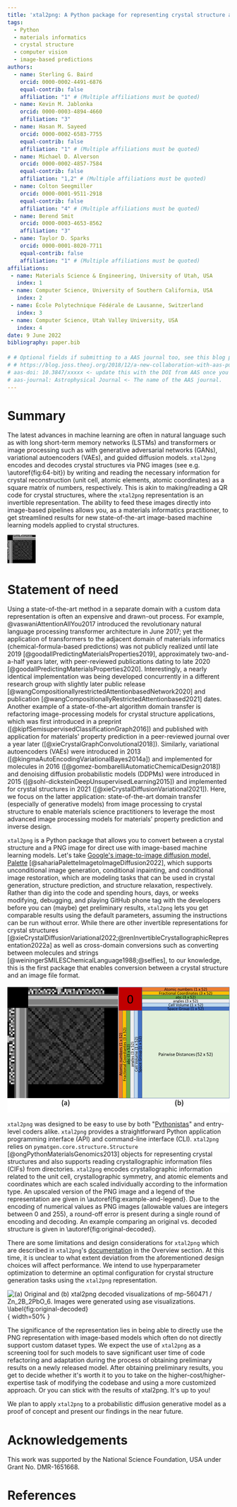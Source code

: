 ```yaml
---
title: 'xtal2png: A Python package for representing crystal structure as PNG files'
tags:
  - Python
  - materials informatics
  - crystal structure
  - computer vision
  - image-based predictions
authors:
  - name: Sterling G. Baird
    orcid: 0000-0002-4491-6876
    equal-contrib: false
    affiliation: "1" # (Multiple affiliations must be quoted)
  - name: Kevin M. Jablonka
    orcid: 0000-0003-4894-4660
    affiliation: "3"
  - name: Hasan M. Sayeed
    orcid: 0000-0002-6583-7755
    equal-contrib: false
    affiliation: "1" # (Multiple affiliations must be quoted)
  - name: Michael D. Alverson
    orcid: 0000-0002-4857-7584
    equal-contrib: false
    affiliation: "1,2" # (Multiple affiliations must be quoted)
  - name: Colton Seegmiller
    orcid: 0000-0001-9511-2918
    equal-contrib: false
    affiliation: "4" # (Multiple affiliations must be quoted)
  - name: Berend Smit
    orcid: 0000-0003-4653-8562
    affiliation: "3"
  - name: Taylor D. Sparks
    orcid: 0000-0001-8020-7711
    equal-contrib: false
    affiliation: "1" # (Multiple affiliations must be quoted)
affiliations:
 - name: Materials Science & Engineering, University of Utah, USA
   index: 1
 - name: Computer Science, University of Southern California, USA
   index: 2
 - name: École Polytechnique Fédérale de Lausanne, Switzerland
   index: 3
 - name: Computer Science, Utah Valley University, USA
   index: 4
date: 9 June 2022
bibliography: paper.bib

# # Optional fields if submitting to a AAS journal too, see this blog post:
# # https://blog.joss.theoj.org/2018/12/a-new-collaboration-with-aas-publishing
# aas-doi: 10.3847/xxxxx <- update this with the DOI from AAS once you know it.
# aas-journal: Astrophysical Journal <- The name of the AAS journal.
---
```


# Summary

The latest advances in machine learning are often in natural language such as with long
short-term memory networks (LSTMs) and transformers or image processing such as with
generative adversarial networks (GANs), variational autoencoders (VAEs), and guided
diffusion models. `xtal2png` encodes and decodes crystal structures via PNG
images (see e.g. \autoref{fig:64-bit}) by writing and reading the necessary information
for crystal reconstruction (unit cell, atomic elements, atomic coordinates) as a square
matrix of numbers, respectively. This is akin to making/reading a QR code for crystal
structures, where the `xtal2png` representation is an invertible representation. The
ability to feed these images directly into image-based pipelines allows you, as a
materials informatics practitioner, to get streamlined results for new state-of-the-art
image-based machine learning models applied to crystal structures.

![A real size $64\times64$ pixel `xtal2png` representation of a crystal structure.\label{fig:64-bit}](figures/Zn8B8Pb4O24,volume=623,uid=bc2d.png)

# Statement of need

Using a state-of-the-art method in a separate domain with a custom data representation
is often an expensive and drawn-out process. For example, @vaswaniAttentionAllYou2017
introduced the revolutionary natural language processing transformer architecture in
June 2017; yet the application of transformers to the adjacent domain of materials
informatics (chemical-formula-based predictions) was not publicly realized until late
2019 [@goodallPredictingMaterialsProperties2019], approximately two-and-a-half years
later, with peer-reviewed publications dating to late 2020
[@goodallPredictingMaterialsProperties2020]. Interestingly, a nearly identical
implementation was being developed concurrently in a different research group with
slightly later public release [@wangCompositionallyrestrictedAttentionbasedNetwork2020]
and publication [@wangCompositionallyRestrictedAttentionbased2021] dates. Another
example of a state-of-the-art algorithm domain transfer is refactoring image-processing
models for crystal structure applications, which was first introduced in a preprint
([@kipfSemisupervisedClassificationGraph2016]) and published with application for
materials' property prediction in a peer-reviewed journal over a year later
([@xieCrystalGraphConvolutional2018]). Similarly, variational autoencoders (VAEs) were
introduced in 2013 ([@kingmaAutoEncodingVariationalBayes2014a]) and implemented for molecules in 2016
([@gomez-bombarelliAutomaticChemicalDesign2018]) and denoising diffusion probabilistic models (DDPMs) were
introduced in 2015 ([@sohl-dicksteinDeepUnsupervisedLearning2015]) and implemented for
crystal structures in 2021 ([@xieCrystalDiffusionVariational2021]). Here, we focus on
the latter application: state-of-the-art domain transfer (especially of generative
models) from image processing to crystal structure to enable materials science
practitioners to leverage the most advanced image processing models for materials'
property prediction and inverse design.

`xtal2png` is a Python package that allows you to convert between a crystal structure
and a PNG image for direct use with image-based machine learning models. Let's take
[Google's image-to-image diffusion model,
Palette](https://iterative-refinement.github.io/palette/)
[@sahariaPaletteImagetoImageDiffusion2022], which supports unconditional image
generation, conditional inpainting, and conditional image restoration, which are modeling tasks
that can be used in crystal generation, structure prediction, and structure
relaxation, respectively. Rather than dig into the code and spending hours, days, or
weeks modifying, debugging, and playing GitHub phone tag with the developers before you
can (maybe) get preliminary results, `xtal2png` lets you get comparable results using the default parameters, assuming the instructions can be run without
error. While there are other invertible representations for crystal structures
[@xieCrystalDiffusionVariational2022;@renInvertibleCrystallographicRepresentation2022a]
as well as cross-domain conversions such as converting between molecules and strings
[@weiningerSMILESChemicalLanguage1988;@selfies], to our knowledge, this is the first
package that enables conversion between a crystal structure and an image file format.

![(a) upscaled example image and (b) legend of the `xtal2png` encoding.\label{fig:example-and-legend}](figures/example-and-legend.png)

`xtal2png` was designed to be easy to use by both
"[Pythonistas](https://en.wiktionary.org/wiki/Pythonista)" and entry-level coders alike.
`xtal2png` provides a straightforward Python application programming interface (API) and
command-line interface (CLI). `xtal2png` relies on `pymatgen.core.structure.Structure`
[@ongPythonMaterialsGenomics2013] objects for representing crystal structures and also
supports reading crystallographic information files (CIFs) from directories. `xtal2png`
encodes crystallographic information related to the unit cell, crystallographic
symmetry, and atomic elements and coordinates which are each scaled individually
according to the information type. An upscaled version of the PNG image and a legend of
the representation are given in \autoref{fig:example-and-legend}. Due to the encoding of
numerical values as PNG images (allowable values are integers between 0 and
255), a round-off error is present during a single round of encoding and decoding.
An example comparing an original vs. decoded structure is given in
\autoref{fig:original-decoded}.

There are some limitations and design considerations for `xtal2png` which are described
in `xtal2png`'s [documentation](https://xtal2png.readthedocs.io/en/latest/index.html) in
the Overview section.
At this time, it is unclear to what extent deviation from the aforementioned design
choices will affect performance. We intend to use hyperparameter optimization to
determine an optimal configuration for crystal structure generation tasks using the
`xtal2png` representation.

![(a) Original and (b) `xtal2png` decoded visualizations of
[`mp-560471`](https://materialsproject.org/materials/mp-560471/) / Zn$_2$B$_2$PbO$_6$. Images were generated using [ase visualizations](https://wiki.fysik.dtu.dk/ase/ase/visualize/visualize.html). \label{fig:original-decoded}](figures/original-decoded.png){ width=50% }

The significance of the representation lies in being able to directly use the PNG
representation with image-based models which often do not directly support custom
dataset types. We expect the use of `xtal2png` as a screening tool for such models to
save significant user time of code refactoring and adaptation during the process of
obtaining preliminary results on a newly released model. After obtaining preliminary
results, you get to decide whether it's worth it to you to take on the
higher-cost/higher-expertise task of modifying the codebase and using a more customized
approach. Or you can stick with the results of xtal2png. It's up to you!

We plan to apply `xtal2png` to a probabilistic diffusion generative model as a
proof of concept and present our findings in the near future.

<!-- ![Caption for example figure.\label{fig:example}](figure.png) -->

<!-- # Mathematics

Single dollars ($) are required for inline mathematics e.g. $f(x) = e^{\pi/x}$

Double dollars make self-standing equations:

$$\Theta(x) = \left\{\begin{array}{l}
0\textrm{ if } x < 0\cr
1\textrm{ else}
\end{array}\right.$$

You can also use plain \LaTeX for equations
\begin{equation}\label{eq:fourier}
\hat f(\omega) = \int_{-\infty}^{\infty} f(x) e^{i\omega x} dx
\end{equation}
and refer to \autoref{eq:fourier} from text. -->

<!--
# Citations
Citations to entries in paper.bib should be in
[rMarkdown](http://rmarkdown.rstudio.com/authoring_bibliographies_and_citations.html)
format.

If you want to cite a software repository URL (e.g. something on GitHub without a preferred
citation) then you can do it with the example BibTeX entry below for @fidgit.

For a quick reference, the following citation commands can be used:
- `@author:2001`  ->  "Author et al. (2001)"
- `[@author:2001]` -> "(Author et al., 2001)"
- `[@author1:2001; @author2:2001]` -> "(Author1 et al., 2001; Author2 et al., 2002)" -->

<!-- # Figures

Figures can be included like this:
![Caption for example figure.\label{fig:example}](figure.png)
and referenced from text using \autoref{fig:example}.

Figure sizes can be customized by adding an optional second parameter:
![Caption for example figure.](figure.png){ width=20% } -->

# Acknowledgements

This work was supported by the National Science Foundation, USA under Grant No. DMR-1651668.

# References

